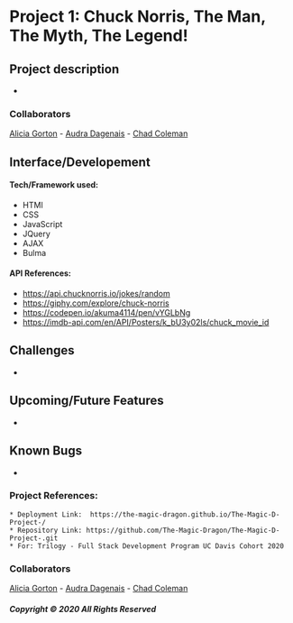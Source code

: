  # Project 1: Chuck Norris, The Man, The Myth, The Legend!  

## Project description
*

### Collaborators
<a href="https://github.com/aliciagorton">Alicia Gorton</a> - 
<a href="https://github.com/audluc">Audra Dagenais</a> -
<a href="https://githubt.com/chadalac27">Chad Coleman</a>

## Interface/Developement 
#### Tech/Framework used:
* HTMl
* CSS 
* JavaScript
* JQuery 
* AJAX
* Bulma 

#### API References: 
* https://api.chucknorris.io/jokes/random
* https://giphy.com/explore/chuck-norris
* https://codepen.io/akuma4114/pen/vYGLbNg
* https://imdb-api.com/en/API/Posters/k_bU3y02ls/chuck_movie_id

## Challenges 
*

## Upcoming/Future Features
*

## Known Bugs 
*


### Project References:

    * Deployment Link:  https://the-magic-dragon.github.io/The-Magic-D-Project-/
    * Repository Link: https://github.com/The-Magic-Dragon/The-Magic-D-Project-.git
    * For: Trilogy - Full Stack Development Program UC Davis Cohort 2020

### Collaborators
<a href="https://github.com/aliciagorton">Alicia Gorton</a> - 
<a href="https://github.com/audluc">Audra Dagenais</a> -
<a href="https://githubt.com/chadalac27">Chad Coleman</a>

##### Copyright © 2020 All Rights Reserved